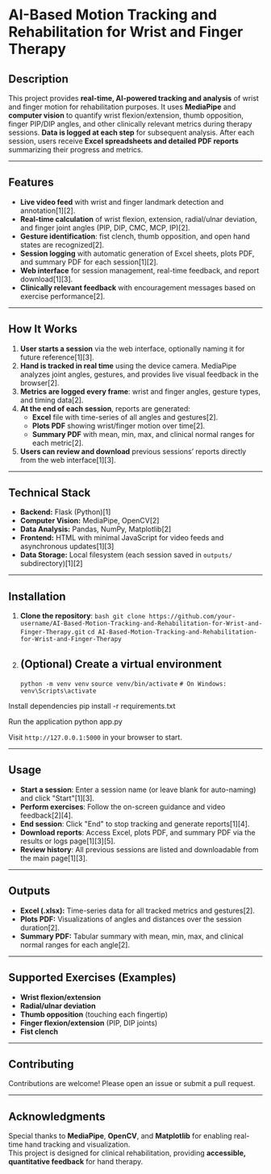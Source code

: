 # AI-Based Motion Tracking and Rehabilitation for Wrist and Finger Therapy

## Description

This project provides **real-time, AI-powered tracking and analysis** of wrist and finger motion for rehabilitation purposes. It uses **MediaPipe** and **computer vision** to quantify wrist flexion/extension, thumb opposition, finger PIP/DIP angles, and other clinically relevant metrics during therapy sessions. **Data is logged at each step** for subsequent analysis. After each session, users receive **Excel spreadsheets and detailed PDF reports** summarizing their progress and metrics.

---

## Features

- **Live video feed** with wrist and finger landmark detection and annotation[1][2].
- **Real-time calculation** of wrist flexion, extension, radial/ulnar deviation, and finger joint angles (PIP, DIP, CMC, MCP, IP)[2].
- **Gesture identification**: fist clench, thumb opposition, and open hand states are recognized[2].
- **Session logging** with automatic generation of Excel sheets, plots PDF, and summary PDF for each session[1][2].
- **Web interface** for session management, real-time feedback, and report download[1][3].
- **Clinically relevant feedback** with encouragement messages based on exercise performance[2].

---

## How It Works

1. **User starts a session** via the web interface, optionally naming it for future reference[1][3].
2. **Hand is tracked in real time** using the device camera. MediaPipe analyzes joint angles, gestures, and provides live visual feedback in the browser[2].
3. **Metrics are logged every frame**: wrist and finger angles, gesture types, and timing data[2].
4. **At the end of each session**, reports are generated:
    - **Excel** file with time-series of all angles and gestures[2].
    - **Plots PDF** showing wrist/finger motion over time[2].
    - **Summary PDF** with mean, min, max, and clinical normal ranges for each metric[2].
5. **Users can review and download** previous sessions’ reports directly from the web interface[1][3].

---

## Technical Stack

- **Backend:** Flask (Python)[1]
- **Computer Vision:** MediaPipe, OpenCV[2]
- **Data Analysis:** Pandas, NumPy, Matplotlib[2]
- **Frontend:** HTML with minimal JavaScript for video feeds and asynchronous updates[1][3]
- **Data Storage:** Local filesystem (each session saved in `outputs/` subdirectory)[1][2]

---

## Installation

1. **Clone the repository**:
    ```bash git clone https://github.com/your-username/AI-Based-Motion-Tracking-and-Rehabilitation-for-Wrist-and-Finger-Therapy.git```
   ```cd AI-Based-Motion-Tracking-and-Rehabilitation-for-Wrist-and-Finger-Therapy```
   
2. ## (Optional) Create a virtual environment
    ```python -m venv venv```
    ```source venv/bin/activate```
    ```# On Windows: venv\Scripts\activate```

Install dependencies
pip install -r requirements.txt

Run the application
python app.py

Visit `http://127.0.0.1:5000` in your browser to start.

---

## Usage

- **Start a session**: Enter a session name (or leave blank for auto-naming) and click "Start"[1][3].
- **Perform exercises**: Follow the on-screen guidance and video feedback[2][4].
- **End session**: Click "End" to stop tracking and generate reports[1][4].
- **Download reports**: Access Excel, plots PDF, and summary PDF via the results or logs page[1][3][5].
- **Review history**: All previous sessions are listed and downloadable from the main page[1][3].

---

## Outputs

- **Excel (.xlsx):** Time-series data for all tracked metrics and gestures[2].
- **Plots PDF:** Visualizations of angles and distances over the session duration[2].
- **Summary PDF:** Tabular summary with mean, min, max, and clinical normal ranges for each angle[2].

---

## Supported Exercises (Examples)

- **Wrist flexion/extension**
- **Radial/ulnar deviation**
- **Thumb opposition** (touching each fingertip)
- **Finger flexion/extension** (PIP, DIP joints)
- **Fist clench**

---

## Contributing

Contributions are welcome! Please open an issue or submit a pull request.

---

## Acknowledgments

Special thanks to **MediaPipe**, **OpenCV**, and **Matplotlib** for enabling real-time hand tracking and visualization.  
This project is designed for clinical rehabilitation, providing **accessible, quantitative feedback** for hand therapy.
